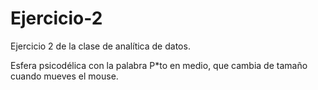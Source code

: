 # Ejercicio-2
Ejercicio 2 de la clase de analítica de datos.

Esfera psicodélica con la palabra P*to en medio, que cambia de tamaño cuando mueves el mouse. 
